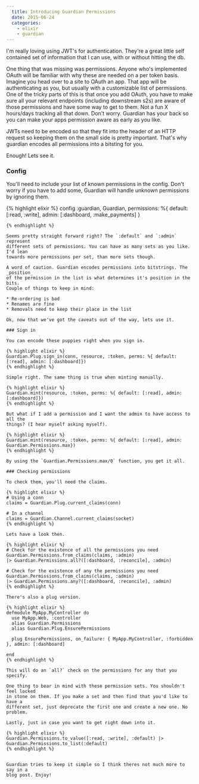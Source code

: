 ```yaml
---
  title: Introducing Guardian Permissions
  date: 2015-06-24
  categories:
    - elixir
    - guardian
---
```


I'm really loving using JWT's for authentication. They're a great little self
contained set of information that I can use, with or without hitting the db.

One thing that was missing was permissions. Anyone who's implemented OAuth will
be familiar with why these are needed on a per token basis. Imagine you head
over to a site to OAuth an app. That app will be authenticating as you, but
usually with a customizable list of permissions. One of the tricky parts of this
is that once you add OAuth, you have to make sure all your relevant endpoints
(including downstream s2s) are aware of those permissions and have some way to
get to them. Not a fun X hours/days tracking all that down. Don't worry.
Guardian has your back so you can make your apps permission aware as early as
you like.

JWTs need to be encoded so that they fit into the header of an HTTP request so
keeping them on the small side is pretty important. That's why guardian encodes
all permissions into a bitsting for you.

Enough! Lets see it.

### Config

You'll need to include your list of known permissions in the config. Don't worry
if you have to add some, Guardian will handle unknown permissions by ignoring
them.

{% highlight elixir %}
config :guardian, Guardian,
       permissions: %{
         default: [:read, :write],
         admin: [:dashboard, :make_payments]
       }
```
{% endhighlight %}

Seems pretty straight forward right? The `:default` and `:admin` represent
different sets of permissions. You can have as many sets as you like. I'd lean
towards more permissions per set, than more sets though.

A word of caution. Guardian encodes permissions into bitstrings. The _position_
of the permission in the list is what determines it's position in the bits.
Couple of things to keep in mind:

* Re-ordering is bad
* Renames are fine
* Removals need to keep their place in the list

Ok, now that we've got the caveats out of the way, lets use it.

### Sign in

You can encode these puppies right when you sign in.

{% highlight elixir %}
Guardian.Plug.sign_in(conn, resource, :token, perms: %{ default: [:read], admin: [:dashboard]})
{% endhighlight %}

Simple right. The same thing is true when minting manually.

{% highlight elixir %}
Guardian.mint(resource, :token, perms: %{ default: [:read], admin: [:dashboard]})
{% endhighlight %}

But what if I add a permission and I want the admin to have access to all the
things? (I hear myself asking myself).

{% highlight elixir %}
Guardian.mint(resource, :token, perms: %{ default: [:read], admin: Guardian.Permissions.max})
{% endhighlight %}

By using the `Guardian.Permissions.max/0` function, you get it all.

### Checking permissions

To check them, you'll need the claims.

{% highlight elixir %}
# Using a conn
claims = Guardian.Plug.current_claims(conn)

# In a channel
claims = Guardian.Channel.current_claims(socket)
{% endhighlight %}

Lets have a look then.

{% highlight elixir %}
# Check for the existence of all the permissions you need
Guardian.Permissions.from_claims(claims, :admin)
|> Guardian.Permissions.all?([:dashboard, :reconcile], :admin)

# Check for the existence of any the permissions you need
Guardian.Permissions.from_claims(claims, :admin)
|> Guardian.Permissions.any?([:dashboard, :reconcile], :admin)
{% endhighlight %}

There's also a plug version.

{% highlight elixir %}
defmodule MyApp.MyController do
  use MyApp.Web, :controller
  alias Guardian.Permissions
  alias Guardian.Plug.EnsurePermissions

  plug EnsurePermissions, on_failure: { MyApp.MyController, :forbidden }, admin: [:dashboard]

end
{% endhighlight %}

This will do an `all?` check on the permissions for any that you specify.

One thing to bear in mind with these permission sets. You shouldn't feel locked
in stone on them. If you make a set and then find that you'd like to have a
different set, just deprecate the first one and create a new one. No problem.

Lastly, just in case you want to get right down into it.

{% highlight elixir %}
Guardian.Permissions.to_value([:read, :write], :default) |> Guardian.Permissions.to_list(:default)
{% endhighlight %}


Guardian tries to keep it simple so I think theres not much more to say in a
blog post. Enjoy!
